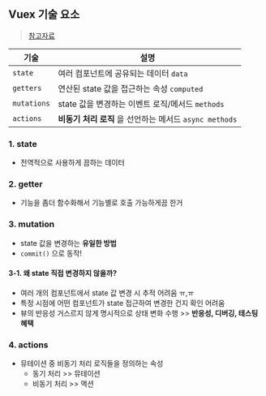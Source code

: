 ## Vuex 기술 요소
> [참고자료](https://joshua1988.github.io/vue-camp/vuex/state.html)



|기술|설명|
|---|---|
|`state`|여러 컴포넌트에 공유되는 데이터 `data`|
|`getters`|연산된 state 값을 접근하는 속성 `computed`|
|`mutations`|state 값을 변경하는 이벤트 로직/메서드 `methods`|
|`actions`|**비동기 처리 로직** 을 선언하는 메서드 `async methods`|


### 1. state
- 전역적으로 사용하게 끔하는 데이터

### 2. getter
- 기능을 좀더 함수화해서 기능별로 호출 가능하게끔 한거

### 3. mutation
- state 값을 변경하는 **유일한 방법** 
- `commit()` 으로 동작!

#### 3-1. 왜 state 직접 변경하지 않을까?
- 여러 개의 컴포넌트에서 state 값 변경 시 추적 어려움 ㅠ,ㅠ
- 특정 시점에 어떤 컴포넌트가 state 접근하여 변경한 건지 확인 어려움
- 뷰의 반응성 거스르지 않게 명시적으로 상태 변화 수행 >> **반응성, 디버깅, 테스팅 혜택**

### 4. actions 
- 뮤테이션 중 비동기 처리 로직들을 정의하는 속성
  - 동기 처리 >> 뮤테이션
  - 비동기 처리 >> 액션

